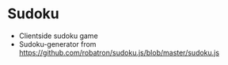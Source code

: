 # Sudoku

* Clientside sudoku game
* Sudoku-generator from https://github.com/robatron/sudoku.js/blob/master/sudoku.js